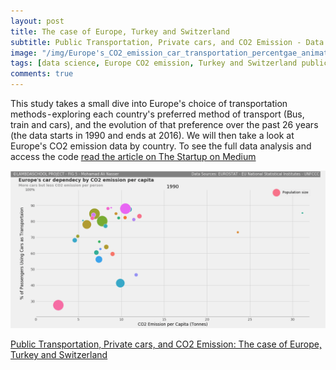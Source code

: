 ```yaml
---
layout: post
title: The case of Europe, Turkey and Switzerland
subtitle: Public Transportation, Private cars, and CO2 Emission - Data Science
image: "/img/Europe's_CO2_emission_car_transportation_percentgae_animated%20plot.gif"
tags: [data science, Europe CO2 emission, Turkey and Switzerland public transportation, animated europe graph]
comments: true
---
```


This study takes a small dive into Europe's choice of transportation methods - exploring each country's preferred method of transport (Bus, train and cars), and the evolution of that preference over the past 26 years (the data starts in 1990 and ends at 2016). We will then take a look at Europe's CO2 emission data by country. To see the full data analysis and access the code [read the article on The Startup on Medium](https://medium.com/@mhd.ali.nasser/public-transportation-private-cars-and-co2-emission-the-case-of-europe-turkey-and-switzerland-d5d6aa6988f1)

![CO2 and public transportation graph](/img/Europe's_CO2_emission_car_transportation_percentgae_animated%20plot.gif)

[Public Transportation, Private cars, and CO2 Emission: The case of Europe, Turkey and Switzerland](https://medium.com/@mhd.ali.nasser/public-transportation-private-cars-and-co2-emission-the-case-of-europe-turkey-and-switzerland-d5d6aa6988f1)

